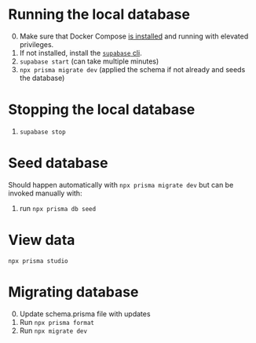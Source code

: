 # Running the local database
0. Make sure that Docker Compose [is installed](https://docs.docker.com/compose/install/) and running with elevated privileges.
0. If not installed, install the [`supabase` cli](https://supabase.io/docs/guides/local-development).
1. `supabase start` (can take multiple minutes)
2. `npx prisma migrate dev` (applied the schema if not already and seeds the database)

# Stopping the local database
1. `supabase stop`

# Seed database
Should happen automatically with `npx prisma migrate dev` 
but can be invoked manually with: 
1. run `npx prisma db seed`

# View data
`npx prisma studio`

# Migrating database
0. Update schema.prisma file with updates
1. Run `npx prisma format`
2. Run `npx migrate dev`